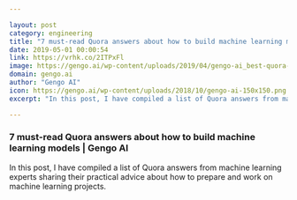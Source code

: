 ```yaml
---

layout: post
category: engineering
title: "7 must-read Quora answers about how to build machine learning models"
date: 2019-05-01 00:00:54
link: https://vrhk.co/2ITPxFl
image: https://gengo.ai/wp-content/uploads/2019/04/gengo-ai_best-quora-answers.jpg
domain: gengo.ai
author: "Gengo AI"
icon: https://gengo.ai/wp-content/uploads/2018/10/gengo-ai-150x150.png
excerpt: "In this post, I have compiled a list of Quora answers from machine learning experts sharing their practical advice about how to prepare and work on machine learning projects."

---
```


### 7 must-read Quora answers about how to build machine learning models | Gengo AI

In this post, I have compiled a list of Quora answers from machine learning experts sharing their practical advice about how to prepare and work on machine learning projects.